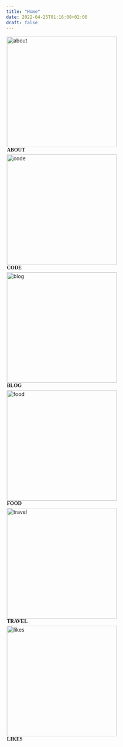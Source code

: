 ```yaml
---
title: "Home"
date: 2022-04-25T01:16:08+02:00
draft: false
---
```


<div>

<a href="/about/">
<figure style="display: inline-block; margin: 2px;" >
<img alt="about" src="/images/me.jpg" width="300" height="300">
<figcaption style="font-family: 'PT Sans Narrow'; font-weight:700">ABOUT</figcaption>
</figure>
</a>

<a href="/code/">
<figure style="display: inline-block; margin: 2px;" >
<img alt="code" src="/images/code.png" width="300" height="300">
<figcaption style="font-family: 'PT Sans Narrow'; font-weight:700">CODE</figcaption>
</figure>
</a>

<a href="/blog/">
<figure style="display: inline-block; margin: 2px;" >
<img alt="blog" src="/images/blog.png" width="300" height="300">
<figcaption style="font-family: 'PT Sans Narrow'; font-weight:700">BLOG</figcaption>
</figure>
</a>

<a href="/food/">
<figure style="display: inline-block; margin: 2px;" >
<img alt="food" src="/images/food.png" width="300" height="300">
<figcaption style="font-family: 'PT Sans Narrow'; font-weight:700">FOOD</figcaption>
</figure>
</a>

<a href="/travel/">
<figure style="display: inline-block; margin: 2px;" >
<img alt="travel" src="/images/travel.png" width="300" height="300">
<figcaption style="font-family: 'PT Sans Narrow'; font-weight:700">TRAVEL</figcaption>
</figure>
</a>

<a href="/likes/">
<figure style="display: inline-block; margin: 2px;" >
<img alt="likes" src="/images/robotdinner.png" width="300" height="300">
<figcaption style="font-family: 'PT Sans Narrow'; font-weight:700">LIKES</figcaption>
</figure>
</a>

</div>